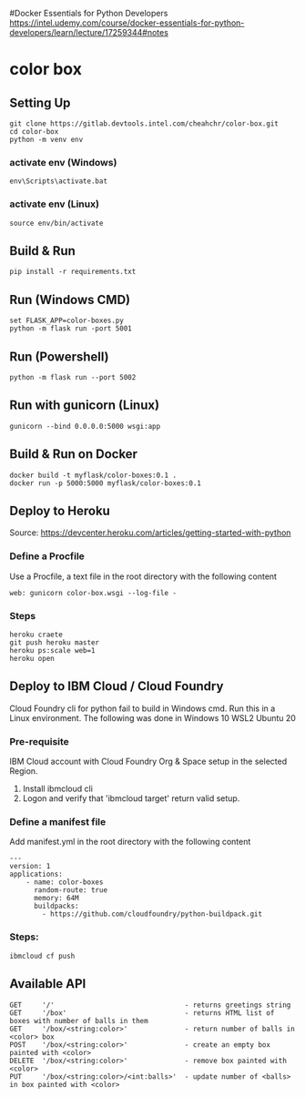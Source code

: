 
#Docker Essentials for Python Developers
https://intel.udemy.com/course/docker-essentials-for-python-developers/learn/lecture/17259344#notes

# color box
## Setting Up
```
git clone https://gitlab.devtools.intel.com/cheahchr/color-box.git
cd color-box
python -m venv env
```

### activate env (Windows)
```
env\Scripts\activate.bat
```
### activate env (Linux)
```
source env/bin/activate
```

## Build & Run
```
pip install -r requirements.txt
```


## Run (Windows CMD)
```
set FLASK_APP=color-boxes.py
python -m flask run -port 5001
```

## Run (Powershell)
```
python -m flask run --port 5002
```

## Run with gunicorn (Linux)
```
gunicorn --bind 0.0.0.0:5000 wsgi:app
```

## Build & Run on Docker
```
docker build -t myflask/color-boxes:0.1 .  
docker run -p 5000:5000 myflask/color-boxes:0.1
```

## Deploy to Heroku
Source: https://devcenter.heroku.com/articles/getting-started-with-python

### Define a Procfile
Use a Procfile, a text file in the root directory with the following content
```
web: gunicorn color-box.wsgi --log-file -
```

### Steps
```
heroku craete
git push heroku master
heroku ps:scale web=1
heroku open
```

## Deploy to IBM Cloud / Cloud Foundry
Cloud Foundry cli for python fail to build in Windows cmd. Run this in a Linux environment. The following was done in Windows 10 WSL2 Ubuntu 20
### Pre-requisite
IBM Cloud account with Cloud Foundry Org & Space setup in the selected Region.
1. Install ibmcloud cli
2. Logon and verify that 'ibmcloud target' return valid setup.

### Define a manifest file
Add manifest.yml in the root directory with the following content
```
---
version: 1
applications:
    - name: color-boxes
      random-route: true
      memory: 64M
      buildpacks: 
        - https://github.com/cloudfoundry/python-buildpack.git
```

### Steps:
```
ibmcloud cf push
```

## Available API
```
GET     '/'                                - returns greetings string
GET     '/box'                             - returns HTML list of boxes with number of balls in them
GET     '/box/<string:color>'              - return number of balls in <color> box
POST    '/box/<string:color>'              - create an empty box painted with <color>
DELETE  '/box/<string:color>'              - remove box painted with <color>
PUT     '/box/<string:color>/<int:balls>'  - update number of <balls> in box painted with <color>
```